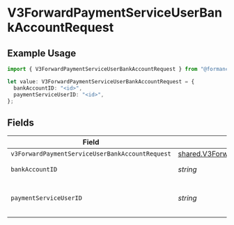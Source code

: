 # V3ForwardPaymentServiceUserBankAccountRequest

## Example Usage

```typescript
import { V3ForwardPaymentServiceUserBankAccountRequest } from "@formance/formance-sdk/sdk/models/operations";

let value: V3ForwardPaymentServiceUserBankAccountRequest = {
  bankAccountID: "<id>",
  paymentServiceUserID: "<id>",
};
```

## Fields

| Field                                                                                                                               | Type                                                                                                                                | Required                                                                                                                            | Description                                                                                                                         |
| ----------------------------------------------------------------------------------------------------------------------------------- | ----------------------------------------------------------------------------------------------------------------------------------- | ----------------------------------------------------------------------------------------------------------------------------------- | ----------------------------------------------------------------------------------------------------------------------------------- |
| `v3ForwardPaymentServiceUserBankAccountRequest`                                                                                     | [shared.V3ForwardPaymentServiceUserBankAccountRequest](../../../sdk/models/shared/v3forwardpaymentserviceuserbankaccountrequest.md) | :heavy_minus_sign:                                                                                                                  | N/A                                                                                                                                 |
| `bankAccountID`                                                                                                                     | *string*                                                                                                                            | :heavy_check_mark:                                                                                                                  | The bank account ID                                                                                                                 |
| `paymentServiceUserID`                                                                                                              | *string*                                                                                                                            | :heavy_check_mark:                                                                                                                  | The payment service user ID                                                                                                         |